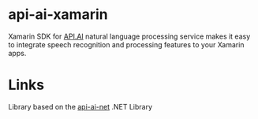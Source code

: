 # api-ai-xamarin

Xamarin SDK for [API.AI](http://api.ai) natural language processing service makes it easy to integrate speech recognition and processing features to your Xamarin apps.


# Links

Library based on the [api-ai-net](https://github.com/api-ai/api-ai-net) .NET Library

